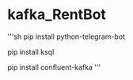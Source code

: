 # kafka_RentBot

'''sh
pip install python-telegram-bot

pip install ksql

pip install confluent-kafka
'''
